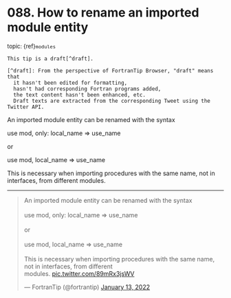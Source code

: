 # <span class='text-muted'>088.</span> How to rename an imported module entity

<span style='font-size: small;' class='text-muted'>topic: {ref}`modules`</span>

```{note}
This tip is a draft[^draft].

[^draft]: From the perspective of FortranTip Browser, "draft" means that
  it hasn't been edited for formatting,
  hasn't had corresponding Fortran programs added,
  the text content hasn't been enhanced, etc.
  Draft texts are extracted from the corresponding Tweet using the Twitter API.
```

An imported module entity can be renamed with the syntax

use mod, only: local_name =&gt; use_name

or

use mod, local_name =&gt; use_name

This is necessary when importing procedures with the same name, not in interfaces, from different
modules.


---

<blockquote class="twitter-tweet"><p lang="en" dir="ltr">An imported module entity can be renamed with the syntax<br><br>use mod, only: local_name =&gt; use_name<br><br>or<br><br>use mod, local_name =&gt; use_name<br><br>This is necessary when importing procedures with the same name, not in interfaces, from different<br>modules. <a href="https://t.co/89mRx3jsWV">pic.twitter.com/89mRx3jsWV</a></p>&mdash; FortranTip (@fortrantip) <a href="https://twitter.com/fortrantip/status/1481597325499842563?ref_src=twsrc%5Etfw">January 13, 2022</a></blockquote><script async src="https://platform.twitter.com/widgets.js" charset="utf-8"></script>